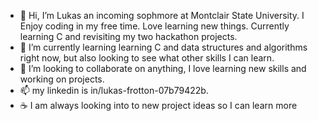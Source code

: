 - 👋 Hi, I’m Lukas an incoming sophmore at Montclair State University. I Enjoy coding in my free time. Love learning new things. Currently learning C and revisiting my two hackathon projects. 
- 🌱 I’m currently learning learning C and data structures and algorithms right now, but also looking to see what other skills I can learn. 
- 💞️ I’m looking to collaborate on anything, I love learning new skills and working on projects.
- 📫 my linkedin is in/lukas-frotton-07b79422b. 
- ☕ I am always looking into to new project ideas so I can learn more


<!---
Lukefrotts227/Lukefrotts227 is a ✨ special ✨ repository because its `README.md` (this file) appears on your GitHub profile.
You can click the Preview link to take a look at your changes.
--->
